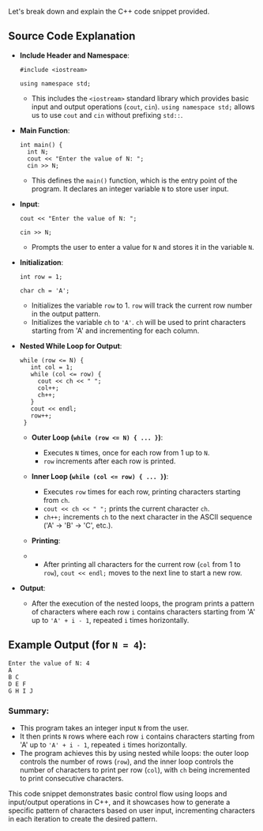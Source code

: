Let's break down and explain the C++ code snippet provided.

## Source Code Explanation

- **Include Header and Namespace**:

  ```#include <iostream>```
  
  ```using namespace std;``` 
    
	 - This includes the `<iostream>` standard library which provides basic input and output operations (`cout`, `cin`). `using namespace std;` allows us to use `cout` and         `cin` without prefixing `std::`.
    
-  **Main Function**:
    
    
    ```
    int main() {
      int N;
      cout << "Enter the value of N: ";
      cin >> N;
     ``` 
    
    - This defines the `main()` function, which is the entry point of the program. It declares an integer variable `N` to store user input.

-  **Input**:
    
    
     ```cout << "Enter the value of N: ";```
     
     ```cin >> N;``` 
    
    -   Prompts the user to enter a value for `N` and stores it in the variable `N`.

-  **Initialization**:
        
     ```int row = 1;```
     
     ```char ch = 'A';``` 
    
    -   Initializes the variable `row` to 1. `row` will track the current row number in the output pattern.
    -   Initializes the variable `ch` to `'A'`. `ch` will be used to print characters starting from 'A' and incrementing for each column.

-  **Nested While Loop for Output**:
    
     ```
     while (row <= N) {
        int col = 1;
        while (col <= row) {
          cout << ch << " ";
          col++;
          ch++;
        }
        cout << endl;
        row++;
      }
    ``` 
    
    -   **Outer Loop (`while (row <= N) { ... }`)**:
        
        -   Executes `N` times, once for each row from 1 up to `N`.
        -   `row` increments after each row is printed.
    -   **Inner Loop (`while (col <= row) { ... }`)**:
        
        -   Executes `row` times for each row, printing characters starting from `ch`.
        -   `cout << ch << " ";` prints the current character `ch`.
        -   `ch++;` increments `ch` to the next character in the ASCII sequence ('A' -> 'B' -> 'C', etc.).
   
    -   **Printing**:
    - 
        -   After printing all characters for the current row (`col` from 1 to `row`), `cout << endl;` moves to the next line to start a new row.

-  **Output**:
    
    -   After the execution of the nested loops, the program prints a pattern of characters where each row `i` contains characters starting from 'A' up to `'A' + i - 1`, repeated `i` times horizontally.

## Example Output (for `N = 4`):


```
Enter the value of N: 4
A 
B C 
D E F 
G H I J
``` 

### Summary:

-   This program takes an integer input `N` from the user.
-   It then prints `N` rows where each row `i` contains characters starting from 'A' up to `'A' + i - 1`, repeated `i` times horizontally.
-   The program achieves this by using nested while loops: the outer loop controls the number of rows (`row`), and the inner loop controls the number of characters to print per row (`col`), with `ch` being incremented to print consecutive characters.

This code snippet demonstrates basic control flow using loops and input/output operations in C++, and it showcases how to generate a specific pattern of characters based on user input, incrementing characters in each iteration to create the desired pattern.
